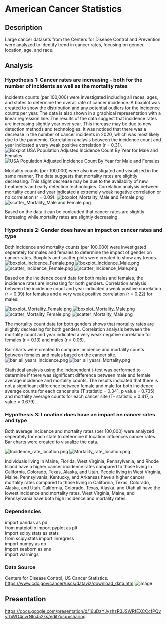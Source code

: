 # American Cancer Statistics

## Description

Large cancer datasets from the Centers for Disease Control and Prevention were analyzed to identify trend in cancer rates, focusing on gender, location, age, and race. 

## Analysis
### Hypothesis 1: Cancer rates are increasing - both for the number of incidents as well as the mortality rates
Incidents counts (per 100,000) were investigated including all races, ages, and states to determine the overall rate of cancer incidence. A boxplot was created to show the distribution and any potential outliers for the incidence counts per year. The data is also shown in a graphical representation with a linear regression line. The results of the data suggest that incidence rates are increasing slightly year over year. This increase may be due to new detection methods and technologies. It was noticed that there was a decrease in the number of cancer incidents in 2020, which was most likely due to the pandemic. Correlation analysis between the incidence count and year indicated a very weak positive correlation (r = 0.31). 
![Boxplot USA Population Adjusted Incidence Count By Year for Male and Females](https://github.com/cassidyschul/American_cancer_stats/blob/main/Figures/boxplot_Incidence_Male%20and%20Female.png?raw=true)
![USA Population Adjusted Incidence Count By Year for Male and Females](https://github.com/cassidyschul/American_cancer_stats/blob/main/Figures/scatter_Incidence_Male%20and%20Female.png?raw=true)

Mortality counts (per 100,000) were also investigated and visualized in the same manner. The data suggests that mortality rates are slightly decreasing. This slight decrease may be due to the availablity of new treatments and early detection technologies. Correlation analysis between mortality count and year indicated a extremely weak negative correlation or no correlation (r = 0.09). 
![boxplot_Mortality_Male and Female.png](https://github.com/cassidyschul/American_cancer_stats/blob/main/Figures/boxplot_Mortality_Male%20and%20Female.png?raw=true)
![scatter_Mortality_Male and Female.png](https://github.com/cassidyschul/American_cancer_stats/blob/main/Figures/scatter_Mortality_Male%20and%20Female.png?raw=true)

Based on the data it can be conlcuded that cancer rates are slightly increasing while mortality rates are slightly decreasing. 

### Hypothesis 2: Gender does have an impact on cancer rates and type
Both incidence and mortality counts (per 100,000) were investigated seperately for males and females to determine the impact of gender on cancer rates. Boxplots and scatter plots were created to show any trends.
![boxplot_Incidence_Female.png](https://github.com/cassidyschul/American_cancer_stats/blob/main/Figures/boxplot_Incidence_Female.png?raw=true)
![boxplot_Incidence_Male.png](https://github.com/cassidyschul/American_cancer_stats/blob/main/Figures/boxplot_Incidence_Male.png?raw=true)
![scatter_Incidence_Female.png](https://github.com/cassidyschul/American_cancer_stats/blob/main/Figures/scatter_Incidence_Female.png?raw=true)
![scatter_Incidence_Male.png](https://github.com/cassidyschul/American_cancer_stats/blob/main/Figures/scatter_Incidence_Male.png?raw=true)

Based on the incidence count data for both males and females, the incidence rates are increasing for both genders. Correlation analysis between the incidence count and year indicated a weak positive correlation (r = 0.39) for females and a very weak positive correlation (r = 0.22) for males. 

![boxplot_Mortality_Female.png](https://github.com/cassidyschul/American_cancer_stats/blob/main/Figures/boxplot_Mortality_Female.png?raw=true)
![boxplot_Mortality_Male.png](https://github.com/cassidyschul/American_cancer_stats/blob/main/Figures/boxplot_Mortality_Male.png?raw=true)
![scatter_Mortality_Female.png](https://github.com/cassidyschul/American_cancer_stats/blob/main/Figures/scatter_Mortality_Female.png?raw=true)
![scatter_Mortality_Male.png](https://github.com/cassidyschul/American_cancer_stats/blob/main/Figures/scatter_Mortality_Male.png?raw=true)

The mortality count data for both genders shows that mortality rates are slightly decreasing for both genders. Correlation analysis between the mortality count and year indicated a very weak negative correlation for females (r = 0.13) and males (r = 0.06). 

Bar charts were created to compare incidence and mortality counts between females and males based on the cancer site. 
![bar_all_years_Incidence.png](https://github.com/cassidyschul/American_cancer_stats/blob/main/Figures/bar_all_years_Incidence.png?raw=true)
![bar_all_years_Mortality.png](https://github.com/cassidyschul/American_cancer_stats/blob/main/Figures/bar_all_years_Mortality.png?raw=true)

Statistical analysis using the independent t-test was performed to determine if there was significant difference between male and female average incidence and mortality counts. The results indicated that there is not a significant difference between female and male for both incidence average counts for each cancer site (T statistic = 0.341, p value = 0.735) and mortality average counts for each cancer site (T- statistic = 0.417, p value = 0.679). 

### Hypothesis 3: Location does have an impact on cancer rates and type

Both average incidence and mortality rates (per 100,000) were analyzed seperately for each state to determine if location influences cancer rates. Bar charts were created to visualize the data. 

![Incidence_rate_location.png](https://github.com/cassidyschul/American_cancer_stats/blob/main/Figures/Incidence_rate_location.png?raw=true)
![Mortality_rate_location.png](https://github.com/cassidyschul/American_cancer_stats/blob/main/Figures/Mortality_rate_location.png?raw=true)

Individuals living in Maine, Florida, West Virginia, Pennsylvania, and Rhode Island have a higher cancer incidence rates compared to those living in California, Colorado, Texas, Alaska, and Utah. People living in West Virginia, Maine, Pennsylvania, Kentucky, and Arkansas have a higher cancer mortality rates compared to those living in California, Texas, Colorado, Alaska, and Utah. California, Colorado, Texas, Alaska, and Utah all have the lowest incidence and mortality rates. West Virginia, Maine, and Pennsylvania have both high incidence and mortality rates. 


### Dependencies

import pandas as pd\
from matplotlib import pyplot as plt\
import scipy.stats as stats\
from scipy.stats import linregress\
import numpy as np\
import seaborn as sns\
import warnings


### Data Source

Centers for Disease Control, US Cancer Statistics.
https://www.cdc.gov/cancer/uscs/dataviz/download_data.htm
![image](https://github.com/cassidyschul/American_cancer_stats/assets/150754166/3dfb8ade-5bcf-4d71-876e-8d4e720d9404)

## Presentation
https://docs.google.com/presentation/d/16uDzYJyzhzR3JSWRfEXCCcfPQvvrbWO4cvrNInJ52ks/edit?usp=sharing
